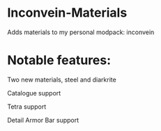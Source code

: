 # Inconvein-Materials
Adds materials to my personal modpack: inconvein

# Notable features:
Two new materials, steel and diarkrite

Catalogue support

Tetra support

Detail Armor Bar support

